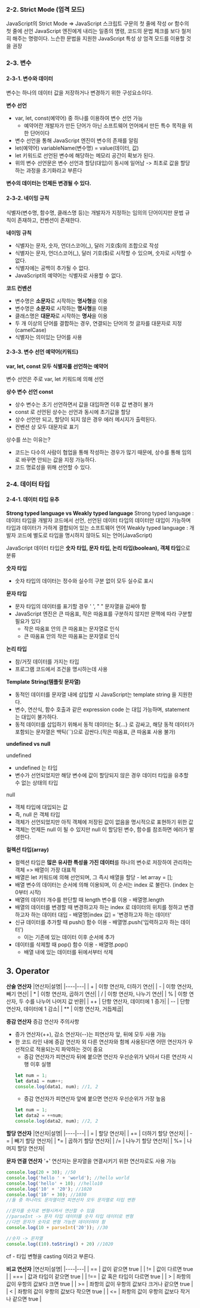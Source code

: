 ### 2-2. Strict Mode (엄격 모드)
JavaScript의 Strict Mode => JavaScript 스크립트 구문의 첫 줄에 작성 or 함수의 첫 줄에 선언
JavaScript 엔진에게 내리는 일종의 명령, 코드의 문법 체크를 보다 철저히 해주는 명령이다.
느슨한 문법을 지원한 JavaScript 특성 상 엄격 모드를 이용할 것을 권장

### 2-3. 변수
#### 2-3-1. 변수와 데이터
변수는 하나의 데이터 값을 저장하거나 변경하기 위한 구성요소이다. 

**변수 선언**
- var, let, const(예약어) 중 하나를 이용하여 변수 선언 가능
  - 예약어란 개발자가 만든 단어가 아닌 소프트웨어 언어에서 만든 특수 목적을 위한 단어이다
- 변수 선언을 통해 JavaScript 엔진이 변수의 존재를 알림
- let(예약어) variableName(변수명) = value(데이터, 값)
- let 키워드로 선언된 변수에 해당하는 메모리 공간이 확보가 된다.
- 위의 변수 선언문은 변수 선언과 할당(대입)이 동시에 일어남 -> 최초로 값을 할당하는 과정을 초기화라고 부른다

**변수의 데이터는 언제든 변경될 수 있다.**

#### 2-3-2. 네이밍 규칙
식별자(변수명, 함수명, 클래스명 등)는 개발자가 지정하는 임의의 단어이지만 문법 규칙이 존재하고, 컨벤션이 존재한다.

**네이밍 규칙**
- 식별자는 문자, 숫자, 언더스코어(_), 달러 기호($)의 조합으로 작성
- 식별자는 문자, 언더스코어(_), 달러 기호($)로 시작할 수 있으며, 숫자로 시작할 수 없다.
- 식별자에는 공백이 추가될 수 없다.
- JavaScript의 예약어는 식별자로 사용할 수 없다.

**코드 컨벤션**
- 변수명은 **소문자**로 시작하는 **명사형**을 이용
- 변수명은 **소문자**로 시작하는 **명사형**을 이용
- 클래스명은 **대문자**로 시작하는 **명사**을 이용
- 두 개 이상의 단어를 결합하는 경우, 연결되는 단어의 첫 글자를 대문자로 지정 (camelCase)
- 식별자는 의미있는 단어를 사용

#### 2-3-3. 변수 선언 예약어(키워드)
**var, let, const 모두 식별자를 선언하는 예약어**

변수 선언은 주로 var, let 키워드에 의해 선언

**상수 변수 선언 const**
- 상수 변수는 초기 선언하면서 값을 대입하면 이후 값 변경이 불가
- const 로 선언된 상수는 선언과 동시에 초기값을 할당
- 상수 선언만 되고, 할당이 되지 않은 경우 에러 메시지가 출력된다.
- 컨벤션 상 모두 대문자로 표기

상수를 쓰는 이유는?
- 코드는 다수의 사람이 협업을 통해 작성하는 경우가 많기 때문에, 상수를 통해 임의로 바꾸면 안되는 값을 지정 가능하다.
- 코드 명료성을 위해 선언할 수 있다.

### 2-4. 데이터 타입
#### 2-4-1. 데이터 타입 유추
**Strong typed language vs Weakly typed language**
Strong typed language : 데이터 타입을 개발자 코드에서 선언, 선언된 데이터 타입의 데이터만 대입이 가능하며 타입과 데이터가 가하게 결합되어 있는 소프트웨어 언어
Weakly typed language : 개발자 코드에 별도로 타입을 명시하지 않아도 되는 언어(JavaScript)

JavaScript 데이터 타입은 **숫자 타입, 문자 타입, 논리 타입(boolean), 객체 타입**으로 분류

**숫자 타입**
- 숫자 타입의 데이터는 정수와 실수의 구분 없이 모두 실수로 표시

**문자 타입**
- 문자 타입의 데이터를 표기할 경우 ' ', " " 문자열을 감싸야 함
- JavaScript 엔진은 큰 따옴표, 작은 따옴표를 구분하지 않지만 문맥에 따라 구분할 필요가 있다
  - 작은 따옴표 안의 큰 따옴표는 문자열로 인식
  - 큰 따옴표 안의 작은 따옴표는 문자열로 인식

**논리 타입**
- 참/거짓 데이터를 가지는 타입
- 프로그램 코드에서 조건을 명시하는데 사용

**Template String(템플릿 문자열)**
- 동적인 데이터를 문자열 내에 삽입할 시 JavaScript는 template string 을 지원한다.
- 변수, 연산식, 함수 호출과 같은 expression code 는 대입 가능하며, statement 는 대입이 불가하다.
- 동적 데이터를 삽입하기 위해서 동적 데이터는 ${...} 로 감싸고, 해당 동적 데이터가 포함되는 문자열은 백틱(``)으로 감싼다.(작은 따옴표, 큰 따옴표 사용 불가)

**undefined vs null**

undefined
- undefined 는 타입
- 변수가 선언되었지만 해당 변수에 값이 할당되지 않은 경우 데이터 타입을 유추할 수 없는 상태의 타입

null
- 객체 타입에 대입되는 값
- 즉, null 은 객체 타입
- 객체가 선언되었지만 아직 객체에 저장된 값이 없음을 명시적으로 표현하기 위한 값
- 객체는 언제든 null 이 될 수 있지만 null 이 할당된 변수, 함수를 참조하면 에러가 발생한다.

**컬렉션 타입(array)**
- 컬렉션 타입은 **많은 유사한 특성을 가진 데이터**를 하나의 변수로 저장하여 관리하는 객체 => 배열이 가장 대표적
- 배열은 let 키워드에 의해 선언되며, 그 즉시 배열을 할당 - let array = [];
- 배열 변수의 데이터는 순서에 의해 이용되며, 이 순서는 index 로 불린다. (index 는 0부터 시작)
- 배열의 데이터 개수를 판단할 때 length 변수를 이용 - 배열명.length
- 배열의 데이터를 변경할 때 변경하고자 하는 index 로 데이터의 위치를 정하고 변경하고자 하는 데이터 대입 - 배열명[index 값] = '변경하고자 하는 데이터'
- 신규 데이터를 추가할 때 push() 함수 이용 - 배열명.push('입력하고자 하는 데이터')
  - 이는 기존에 있는 데이터 이후 순서에 추가
- 데이터를 삭제할 때 pop() 함수 이용 - 배열명.pop()
  - 배열 내에 있는 데이터를 뒤에서부터 삭제

## 3. Operator

**산술 연산자**
|연산자|설명|
|----|---|
| + | 이항 연산자, 더하기 연산|
| - | 이항 연산자, 빼기 연산|
| * | 이항 연산자, 곱하기 연산|
| / | 이항 연산자, 나누기 연산|
| % | 이항 연산자, 두 수를 나누어 나머지 값 반환|
| ++ | 단항 연산자, 데이터에 1 증가|
| -- | 단항 연산자, 데이터에 1 감소|
| ** | 이항 연산자, 거듭제곱|

**증감 연산자**
증감 연산자 주의사항
- 증가 연산자(++), 감소 연산자(--)는 피연산자 앞, 뒤에 모두 사용 가능
- 한 코드 라인 내에 증감 연산자 외 다른 연산자와 함께 사용된다면 어떤 연산자가 우선적으로 적용되는지 파악하는 것이 중요
  - 증감 연산자가 피연산자 뒤에 붙으면 연산자 우선순위가 낮아서 다른 연산자 시행 이후 실행 
  ```javascript
  let num = 1;
  let data1 = num++;
  console.log(data1, num); //1, 2
  ```
  - 증감 연산자가 피연산자 앞에 붙으면 연산자 우선순위가 가장 높음
  ```javascript
  let num = 1;
  let data2 = ++num;
  console.log(data2, num); //2, 2
  ```

**할당 연산자**
|연산자|설명|
|----|---|
| = | 할당 연산자|
| += | 더하기 할당 연산자|
| -= | 빼기 할당 연산자|
| *= | 곱하기 할당 연산자|
| /= | 나누기 할당 연산자|
| %= | 나머지 할당 연산자|

**문자 연결 연산자**
'+' 연산자는 문자열을 연결시키기 위한 연산자로도 사용 가능
```javascript
console.log(20 + 30); //50
console.log('hello ' + 'world'); //hello world
console.log('hello' + 10); //hello10 
console.log('10' + '20'); //1020
console.log('10' + 30); //1030
//둘 중 하나라도 문자열이면 피연산자 모두 문자열로 타입 변환

//문자를 숫자로 변형시켜서 연산할 수 있음
//parseInt -> 문자 타입 데이터를 숫자 타입 데이터로 변형
//다만 문자가 숫자로 변형 가능한 데이터여야 함
console.log(10 + parseInt('20')); //30

//숫자 -> 문자열
console.log((10).toString() + 20) //1020
```
cf - 타입 변형을 casting 이라고 부른다.

**비교 연산자**
|연산자|설명|
|----|---|
| == | 값이 같으면 true |
| != | 값이 다르면 true |
| === | 값과 타입이 같으면 true |
| !== | 값 혹은 타입이 다르면 true |
| > | 좌항의 값이 우항의 값보다 크면 true |
| >= | 좌항의 값이 우항의 값보다 크거나 같으면 true |
| < | 좌항의 값이 우항의 값보다 작으면 true |
| <= | 좌항의 값이 우항의 값보다 작거나 같으면 true |
